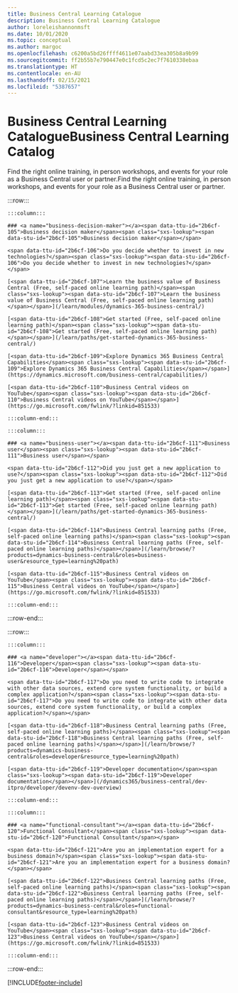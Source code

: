 ```yaml
---
title: Business Central Learning Catalogue
description: Business Central Learning Catalogue
author: loreleishannonmsft
ms.date: 10/01/2020
ms.topic: conceptual
ms.author: margoc
ms.openlocfilehash: c6200a5bd26ffff4611e07aabd33ea305b8a9b99
ms.sourcegitcommit: ff2b55b7e790447e0c1fcd5c2ec7f7610338ebaa
ms.translationtype: HT
ms.contentlocale: en-AU
ms.lasthandoff: 02/15/2021
ms.locfileid: "5387657"
---
```

# <a name="business-central-learning-catalog"></a><span data-ttu-id="2b6cf-103">Business Central Learning Catalogue</span><span class="sxs-lookup"><span data-stu-id="2b6cf-103">Business Central Learning Catalog</span></span>

<span data-ttu-id="2b6cf-104">Find the right online training, in person workshops, and events for your role as a Business Central user or partner.</span><span class="sxs-lookup"><span data-stu-id="2b6cf-104">Find the right online training, in person workshops, and events for your role as a Business Central user or partner.</span></span>

:::row:::

    :::column:::

    ### <a name="business-decision-maker"></a><span data-ttu-id="2b6cf-105">Business decision maker</span><span class="sxs-lookup"><span data-stu-id="2b6cf-105">Business decision maker</span></span>

    <span data-ttu-id="2b6cf-106">Do you decide whether to invest in new technologies?</span><span class="sxs-lookup"><span data-stu-id="2b6cf-106">Do you decide whether to invest in new technologies?</span></span> 

    [<span data-ttu-id="2b6cf-107">Learn the business value of Business Central (Free, self-paced online learning path)</span><span class="sxs-lookup"><span data-stu-id="2b6cf-107">Learn the business value of Business Central (Free, self-paced online learning path)</span></span>](/learn/modules/dynamics-365-business-central/)

    [<span data-ttu-id="2b6cf-108">Get started (Free, self-paced online learning path)</span><span class="sxs-lookup"><span data-stu-id="2b6cf-108">Get started (Free, self-paced online learning path)</span></span>](/learn/paths/get-started-dynamics-365-business-central/)

    [<span data-ttu-id="2b6cf-109">Explore Dynamics 365 Business Central Capabilities</span><span class="sxs-lookup"><span data-stu-id="2b6cf-109">Explore Dynamics 365 Business Central Capabilities</span></span>](https://dynamics.microsoft.com/business-central/capabilities/)

    [<span data-ttu-id="2b6cf-110">Business Central videos on YouTube</span><span class="sxs-lookup"><span data-stu-id="2b6cf-110">Business Central videos on YouTube</span></span>](https://go.microsoft.com/fwlink/?linkid=851533)

    :::column-end:::

    :::column:::

    ### <a name="business-user"></a><span data-ttu-id="2b6cf-111">Business user</span><span class="sxs-lookup"><span data-stu-id="2b6cf-111">Business user</span></span>

    <span data-ttu-id="2b6cf-112">Did you just get a new application to use?</span><span class="sxs-lookup"><span data-stu-id="2b6cf-112">Did you just get a new application to use?</span></span> 

    [<span data-ttu-id="2b6cf-113">Get started (Free, self-paced online learning path)</span><span class="sxs-lookup"><span data-stu-id="2b6cf-113">Get started (Free, self-paced online learning path)</span></span>](/learn/paths/get-started-dynamics-365-business-central/)

    [<span data-ttu-id="2b6cf-114">Business Central learning paths (Free, self-paced online learning paths)</span><span class="sxs-lookup"><span data-stu-id="2b6cf-114">Business Central learning paths (Free, self-paced online learning paths)</span></span>](/learn/browse/?products=dynamics-business-central&roles=business-user&resource_type=learning%20path)

    [<span data-ttu-id="2b6cf-115">Business Central videos on YouTube</span><span class="sxs-lookup"><span data-stu-id="2b6cf-115">Business Central videos on YouTube</span></span>](https://go.microsoft.com/fwlink/?linkid=851533)

    :::column-end:::

:::row-end:::

:::row:::

    :::column:::

    ### <a name="developer"></a><span data-ttu-id="2b6cf-116">Developer</span><span class="sxs-lookup"><span data-stu-id="2b6cf-116">Developer</span></span>

    <span data-ttu-id="2b6cf-117">Do you need to write code to integrate with other data sources, extend core system functionality, or build a complex application?</span><span class="sxs-lookup"><span data-stu-id="2b6cf-117">Do you need to write code to integrate with other data sources, extend core system functionality, or build a complex application?</span></span>

    [<span data-ttu-id="2b6cf-118">Business Central learning paths (Free, self-paced online learning paths)</span><span class="sxs-lookup"><span data-stu-id="2b6cf-118">Business Central learning paths (Free, self-paced online learning paths)</span></span>](/learn/browse/?products=dynamics-business-central&roles=developer&resource_type=learning%20path)

    [<span data-ttu-id="2b6cf-119">Developer documentation</span><span class="sxs-lookup"><span data-stu-id="2b6cf-119">Developer documentation</span></span>](/dynamics365/business-central/dev-itpro/developer/devenv-dev-overview)

    :::column-end:::

    :::column:::

    ### <a name="functional-consultant"></a><span data-ttu-id="2b6cf-120">Functional Consultant</span><span class="sxs-lookup"><span data-stu-id="2b6cf-120">Functional Consultant</span></span>
    
    <span data-ttu-id="2b6cf-121">Are you an implementation expert for a business domain?</span><span class="sxs-lookup"><span data-stu-id="2b6cf-121">Are you an implementation expert for a business domain?</span></span> 

    [<span data-ttu-id="2b6cf-122">Business Central learning paths (Free, self-paced online learning paths)</span><span class="sxs-lookup"><span data-stu-id="2b6cf-122">Business Central learning paths (Free, self-paced online learning paths)</span></span>](/learn/browse/?products=dynamics-business-central&roles=functional-consultant&resource_type=learning%20path)

    [<span data-ttu-id="2b6cf-123">Business Central videos on YouTube</span><span class="sxs-lookup"><span data-stu-id="2b6cf-123">Business Central videos on YouTube</span></span>](https://go.microsoft.com/fwlink/?linkid=851533)

    :::column-end:::

:::row-end:::


[!INCLUDE[footer-include](../includes/footer-banner.md)]